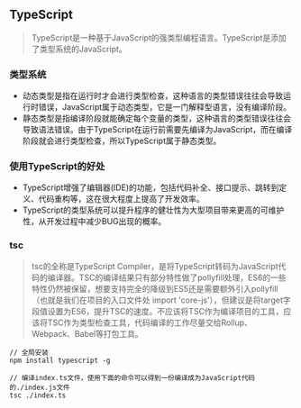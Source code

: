 ## TypeScript
> TypeScript是一种基于JavaScript的强类型编程语言。TypeScript是添加了类型系统的JavaScript。

### 类型系统
- 动态类型是指在运行时才会进行类型检查，这种语言的类型错误往往会导致运行时错误，JavaScript属于动态类型，它是一门解释型语言，没有编译阶段。
- 静态类型是指编译阶段就能确定每个变量的类型，这种语言的类型错误往往会导致语法错误。由于TypeScript在运行前需要先编译为JavaScript，而在编译阶段就会进行类型检查，所以TypeScript属于静态类型。
### 使用TypeScript的好处
- TypeScript增强了编辑器(IDE)的功能，包括代码补全、接口提示、跳转到定义、代码重构等，这在很大程度上提高了开发效率。
- TypeScript的类型系统可以提升程序的健壮性为大型项目带来更高的可维护性，从开发过程中减少BUG出现的概率。
### tsc
> tsc的全称是TypeScript Compiler，是将TypeScript转码为JavaScript代码的编译器。TSC的编译结果只有部分特性做了pollyfill处理，ES6的一些特性仍然被保留，想要支持完全的降级到ES5还是需要额外引入pollyfill（也就是我们在项目的入口文件处 import 'core-js'），但建议是将target字段值设置为ES6，提升TSC的速度。不应该将TSC作为编译项目的工具，应该将TSC作为类型检查工具，代码编译的工作尽量交给Rollup、Webpack、Babel等打包工具。

```
// 全局安装
npm install typescript -g

// 编译index.ts文件，使用下面的命令可以得到一份编译成为JavaScript代码的./index.js文件
tsc ./index.ts
```